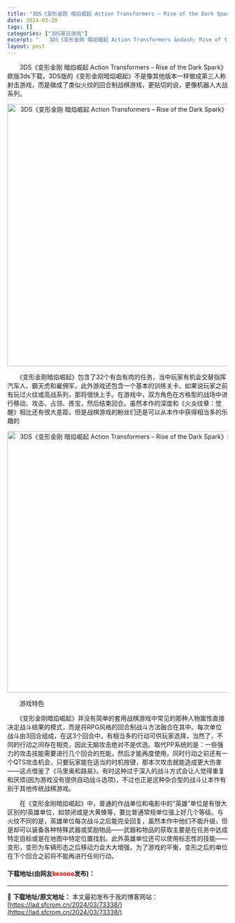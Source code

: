 ```yaml
---
title: "3DS《变形金刚 暗焰崛起 Action Transformers – Rise of the Dark Spark》欧版3ds下载"
date: 2024-03-29
tags: []
categories: ["3DS英日游戏"]
excerpt: "　　3DS《变形金刚 暗焰崛起 Action Transformers &ndash; Rise of the Dark Spark》欧版3ds下载，3DS版的《变形金刚暗焰崛起》不是像其他版本一样做成第三人称射击游戏，而是做成了类似火纹的回合制战棋游戏，更贴切的说，更像机器人大战系列。 　　《变形&hellip;"
layout: post
---
```


 <p>　　3DS《变形金刚 暗焰崛起 Action Transformers &ndash; Rise of the Dark Spark》欧版3ds下载，3DS版的《变形金刚暗焰崛起》不是像其他版本一样做成第三人称射击游戏，而是做成了类似火纹的回合制战棋游戏，更贴切的说，更像机器人大战系列。</p> <p align="center"><img align="" border="0" src="https://lad.sfcrom.cn/wp-content/uploads/2024/03/20240329_66062bafd8182.png" width="598" alt="3DS《变形金刚 暗焰崛起 Action Transformers – Rise of the Dark Spark》欧版3ds下载" /></p> <p>　　《变形金刚暗焰崛起》包含了32个有血有肉的任务，当中玩家有机会交替指挥汽车人、霸天虎和雇佣军，此外游戏还包含一个基本的训练关卡。如果说玩家之前有玩过火纹或高战系列，那将很快上手。在游戏中，双方角色在方格型的战场中进行移动、攻击、占领、拣宝，然后结束回合。虽然本作的深度和《火炎纹章：觉醒》相比还有很大差距，但是战棋游戏的粉丝们还是可以从本作中获得相当多的乐趣的</p> <p align="center"><img align="" border="0" src="https://lad.sfcrom.cn/wp-content/uploads/2024/03/20240329_66062bb12da82.png" width="596" alt="3DS《变形金刚 暗焰崛起 Action Transformers – Rise of the Dark Spark》欧版3ds下载" /></p> <p>　　游戏特色</p> <p>　　《变形金刚暗焰崛起》并没有简单的套用战棋游戏中常见的那种人物属性直接决定战斗结果的模式，而是将RPG风格的回合制战斗方法融合在其中。每次单位战斗由3回合组成，在这3个回合中，有相当多的行动可供玩家选择，当然了，不同的行动之间存在相克，因此无脑攻击绝对不是优选。取代PP系统的是：一些强力的攻击技能需要进行几个回合的充能，然后才能再度使用，同时行动之前还有一个QTS攻击机会，只要玩家能在适当的时机按键，那本次攻击就能造成更大伤害&mdash;&mdash;这点借鉴了《马里奥和路易》。有时这种过于深入的战斗方式会让人觉得重复和厌烦(因为游戏没有提供自动战斗选项)，不过也正是这种杂合型的战斗让本作有别于其他传统战棋游戏。</p> <p>　　在《变形金刚暗焰崛起》中，普通的作战单位和电影中的&ldquo;英雄&rdquo;单位是有很大区别的!英雄单位，如禁闭或是大黄蜂等，要比普通常规单位强上好几个等级。与火纹不同的是，英雄单位每次战斗之后能完全回复，虽然本作中他们不能升级，但是却可以装备各种特殊武器或奖励物品&mdash;&mdash;武器和物品的获取主要是在任务中达成特定目标或是在地图中特定位置找到。此外英雄单位还可以使用标志性的技能&mdash;&mdash;变形，变形为车辆形态之后移动力会大大增强，为了游戏的平衡，变形之后的单位在下个回合之前将不能再进行任何行动。</p> <p><h4>下载地址(由网友<font color="red">kesooo</font>发布)：</h4></p> 

---
📖 **下载地址/原文地址：** 本文最初发布于我的博客网站：[https://lad.sfcrom.cn/2024/03/73338/](https://lad.sfcrom.cn/2024/03/73338/)
